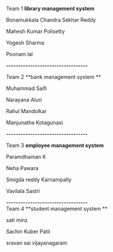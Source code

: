 Team 1	**library management system**

Bonamukkala Chandra Sekhar Reddy	

Mahesh Kumar Polisetty	
    
Yogesh Sharma	
    
Poonam lal

**----------------------------------**

Team 2		 **bank management system **

Muhammad Saifi

Narayana Aluri	
    
Rahul Mandolkar	
    
Manjunatha Kotagunasi	

**----------------------------------**

Team 3	**employee management system**

Paramdhaman K	

Neha Pawara	
    
Smigda reddy Karnampally	
    
Vavilala Sastri	

**----------------------------------**    
Team 4		**student management system **

sati minz	

Sachin Kuber Patil	
    
sravan sai vijayanagaram	

